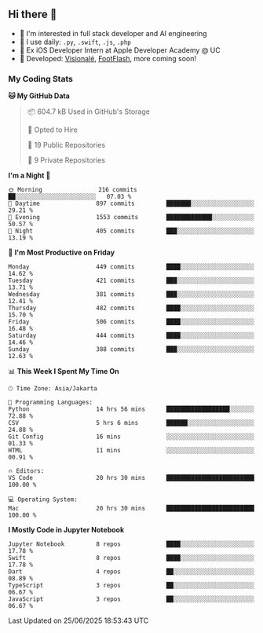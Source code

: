 ## Hi there 👋

- 🤖 I'm interested in full stack developer and AI engineering
- 🌱 I use daily: `.py`, `.swift`, `.js`, `.php`
- 🍎 Ex iOS Developer Intern at Apple Developer Academy @ UC
- 🔨 Developed: [Visionalé](https://apps.apple.com/id/app/visional%C3%A9/id6737191146), [FootFlash](https://apps.apple.com/id/app/footflash/id6550905078), more coming soon!

### My Coding Stats

<!--START_SECTION:waka-->
**🐱 My GitHub Data** 

> 📦 604.7 kB Used in GitHub's Storage 
 > 
> 💼 Opted to Hire
 > 
> 📜 19 Public Repositories 
 > 
> 🔑 9 Private Repositories 
 > 
**I'm a Night 🦉** 

```text
🌞 Morning                216 commits         ██░░░░░░░░░░░░░░░░░░░░░░░   07.03 % 
🌆 Daytime                897 commits         ███████░░░░░░░░░░░░░░░░░░   29.21 % 
🌃 Evening                1553 commits        █████████████░░░░░░░░░░░░   50.57 % 
🌙 Night                  405 commits         ███░░░░░░░░░░░░░░░░░░░░░░   13.19 % 
```
📅 **I'm Most Productive on Friday** 

```text
Monday                   449 commits         ████░░░░░░░░░░░░░░░░░░░░░   14.62 % 
Tuesday                  421 commits         ███░░░░░░░░░░░░░░░░░░░░░░   13.71 % 
Wednesday                381 commits         ███░░░░░░░░░░░░░░░░░░░░░░   12.41 % 
Thursday                 482 commits         ████░░░░░░░░░░░░░░░░░░░░░   15.70 % 
Friday                   506 commits         ████░░░░░░░░░░░░░░░░░░░░░   16.48 % 
Saturday                 444 commits         ████░░░░░░░░░░░░░░░░░░░░░   14.46 % 
Sunday                   388 commits         ███░░░░░░░░░░░░░░░░░░░░░░   12.63 % 
```


📊 **This Week I Spent My Time On** 

```text
🕑︎ Time Zone: Asia/Jakarta

💬 Programming Languages: 
Python                   14 hrs 56 mins      ██████████████████░░░░░░░   72.88 % 
CSV                      5 hrs 6 mins        ██████░░░░░░░░░░░░░░░░░░░   24.88 % 
Git Config               16 mins             ░░░░░░░░░░░░░░░░░░░░░░░░░   01.33 % 
HTML                     11 mins             ░░░░░░░░░░░░░░░░░░░░░░░░░   00.91 % 

🔥 Editors: 
VS Code                  20 hrs 30 mins      █████████████████████████   100.00 % 

💻 Operating System: 
Mac                      20 hrs 30 mins      █████████████████████████   100.00 % 
```

**I Mostly Code in Jupyter Notebook** 

```text
Jupyter Notebook         8 repos             ████░░░░░░░░░░░░░░░░░░░░░   17.78 % 
Swift                    8 repos             ████░░░░░░░░░░░░░░░░░░░░░   17.78 % 
Dart                     4 repos             ██░░░░░░░░░░░░░░░░░░░░░░░   08.89 % 
TypeScript               3 repos             ██░░░░░░░░░░░░░░░░░░░░░░░   06.67 % 
JavaScript               3 repos             ██░░░░░░░░░░░░░░░░░░░░░░░   06.67 % 
```




 Last Updated on 25/06/2025 18:53:43 UTC
<!--END_SECTION:waka-->

<!--
**nico-samuelson/nico-samuelson** is a ✨ _special_ ✨ repository because its `README.md` (this file) appears on your GitHub profile.

Here are some ideas to get you started:

- 🔭 I’m currently working on ...
- 🌱 I’m currently learning ...
- 👯 I’m looking to collaborate on ...
- 🤔 I’m looking for help with ...
- 💬 Ask me about ...
- 📫 How to reach me: ...
- 😄 Pronouns: ...
- ⚡ Fun fact: ...
-->
